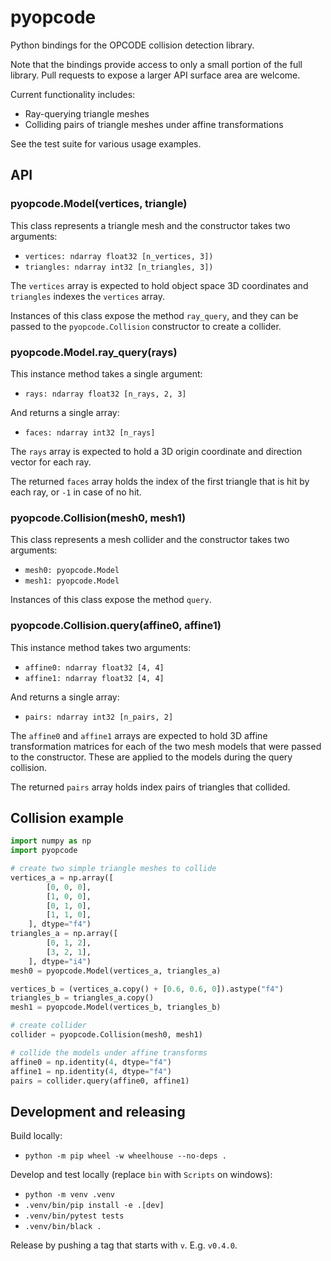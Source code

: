# pyopcode

Python bindings for the OPCODE collision detection library.

Note that the bindings provide access to only a small portion of the full library.
Pull requests to expose a larger API surface area are welcome.

Current functionality includes:

* Ray-querying triangle meshes
* Colliding pairs of triangle meshes under affine transformations

See the test suite for various usage examples.

## API

### pyopcode.Model(vertices, triangle)

This class represents a triangle mesh and the constructor takes two arguments:

* `vertices: ndarray float32 [n_vertices, 3])`
* `triangles: ndarray int32 [n_triangles, 3])`

The `vertices` array is expected to hold object space 3D coordinates
and `triangles` indexes the `vertices` array.

Instances of this class expose the method `ray_query`, and they can be passed
to the `pyopcode.Collision` constructor to create a collider.

### pyopcode.Model.ray_query(rays)

This instance method takes a single argument:

* `rays: ndarray float32 [n_rays, 2, 3]`

And returns a single array:

* `faces: ndarray int32 [n_rays]`

The `rays` array is expected to hold a 3D origin coordinate and direction
vector for each ray.

The returned `faces` array holds the index of the first triangle that is hit
by each ray, or `-1` in case of no hit.

### pyopcode.Collision(mesh0, mesh1)

This class represents a mesh collider and the constructor takes two arguments:

* `mesh0: pyopcode.Model`
* `mesh1: pyopcode.Model`

Instances of this class expose the method `query`.

### pyopcode.Collision.query(affine0, affine1)

This instance method takes two arguments:

* `affine0: ndarray float32 [4, 4]`
* `affine1: ndarray float32 [4, 4]`

And returns a single array:

* `pairs: ndarray int32 [n_pairs, 2]`

The `affine0` and `affine1` arrays are expected to hold 3D affine transformation
matrices for each of the two mesh models that were passed to the constructor.
These are applied to the models during the query collision.

The returned `pairs` array holds index pairs of triangles that collided.

## Collision example

```python
import numpy as np
import pyopcode

# create two simple triangle meshes to collide
vertices_a = np.array([
        [0, 0, 0],
        [1, 0, 0],
        [0, 1, 0],
        [1, 1, 0],
    ], dtype="f4")
triangles_a = np.array([
        [0, 1, 2],
        [3, 2, 1],
    ], dtype="i4")
mesh0 = pyopcode.Model(vertices_a, triangles_a)

vertices_b = (vertices_a.copy() + [0.6, 0.6, 0]).astype("f4")
triangles_b = triangles_a.copy()
mesh1 = pyopcode.Model(vertices_b, triangles_b)

# create collider
collider = pyopcode.Collision(mesh0, mesh1)

# collide the models under affine transforms
affine0 = np.identity(4, dtype="f4")
affine1 = np.identity(4, dtype="f4")
pairs = collider.query(affine0, affine1)
```

## Development and releasing

Build locally:

* `python -m pip wheel -w wheelhouse --no-deps .`

Develop and test locally (replace `bin` with `Scripts` on windows):

* `python -m venv .venv`
* `.venv/bin/pip install -e .[dev]`
* `.venv/bin/pytest tests`
* `.venv/bin/black .`

Release by pushing a tag that starts with `v`. E.g. `v0.4.0`.
